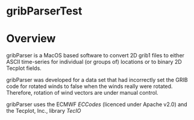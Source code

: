 #  gribParserTest

<h1>Overview</h1>
<p>gribParser is a MacOS based software to convert 2D grib1 files to either ASCII time-series for individual (or groups of) locations or to binary 2D Tecplot fields. </p>
<p>gribParser was developed for a data set that had incorrectly set the GRIB code for rotated winds to false when the winds really were rotated. Therefore, rotation of wind vectors are under manual control. 
<p>gribParser uses the ECMWF <em>ECCodes</em>  (licenced under Apache v2.0) and the Tecplot, Inc., library <em>TecIO</em> </p>

